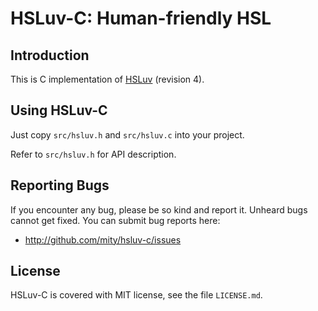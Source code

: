 
# HSLuv-C: Human-friendly HSL

## Introduction

This is C implementation of [HSLuv](http://www.hsluv.org/) (revision 4).


## Using HSLuv-C

Just copy `src/hsluv.h` and `src/hsluv.c` into your project.

Refer to `src/hsluv.h` for API description.


## Reporting Bugs

If you encounter any bug, please be so kind and report it. Unheard bugs cannot
get fixed. You can submit bug reports here:

* http://github.com/mity/hsluv-c/issues


## License

HSLuv-C is covered with MIT license, see the file `LICENSE.md`.
